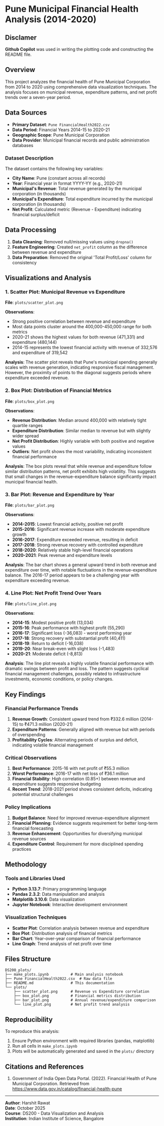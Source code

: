 # Pune Municipal Financial Health Analysis (2014-2020)

## Disclamer
**Github Copilot** was used in writing the plotting code and constructing the README file. 

## Overview
This project analyzes the financial health of Pune Municipal Corporation from 2014 to 2020 using comprehensive data visualization techniques. The analysis focuses on municipal revenue, expenditure patterns, and net profit trends over a seven-year period.

## Data Sources
- **Primary Dataset**: `Pune FinancialHealth2022.csv`
- **Data Period**: Financial Years 2014-15 to 2020-21
- **Geographic Scope**: Pune Municipal Corporation
- **Data Provider**: Municipal financial records and public administration databases

### Dataset Description
The dataset contains the following key variables:
- **City Name**: Pune (constant across all records)
- **Year**: Financial year in format YYYY-YY (e.g., 2020-21)
- **Municipal's Revenue**: Total revenue generated by the municipal corporation (in thousands)
- **Municipal's Expenditure**: Total expenditure incurred by the municipal corporation (in thousands)
- **Net Profit**: Calculated metric (Revenue - Expenditure) indicating financial surplus/deficit

## Data Processing
1. **Data Cleaning**: Removed null/missing values using `dropna()`
2. **Feature Engineering**: Created `net_profit` column as the difference between revenue and expenditure
3. **Data Preparation**: Removed the original 'Total Profit/Loss' column for consistency

## Visualizations and Analysis

### 1. Scatter Plot: Municipal Revenue vs Expenditure
**File**: `plots/scatter_plot.png`

**Observations**:
- Strong positive correlation between revenue and expenditure
- Most data points cluster around the 400,000-450,000 range for both metrics
- 2020-21 shows the highest values for both revenue (471,331) and expenditure (480,144)
- 2014-15 represents the lowest financial activity with revenue of 332,576 and expenditure of 319,542

**Analysis**: The scatter plot reveals that Pune's municipal spending generally scales with revenue generation, indicating responsive fiscal management. However, the proximity of points to the diagonal suggests periods where expenditure exceeded revenue.

### 2. Box Plot: Distribution of Financial Metrics
**File**: `plots/box_plot.png`

**Observations**:
- **Revenue Distribution**: Median around 400,000 with relatively tight quartile ranges
- **Expenditure Distribution**: Similar median to revenue but with slightly wider spread
- **Net Profit Distribution**: Highly variable with both positive and negative values
- **Outliers**: Net profit shows the most variability, indicating inconsistent financial performance

**Analysis**: The box plots reveal that while revenue and expenditure follow similar distribution patterns, net profit exhibits high volatility. This suggests that small changes in the revenue-expenditure balance significantly impact municipal financial health.

### 3. Bar Plot: Revenue and Expenditure by Year
**File**: `plots/bar_plot.png`

**Observations**:
- **2014-2015**: Lowest financial activity, positive net profit
- **2015-2016**: Significant revenue increase with moderate expenditure growth
- **2016-2017**: Expenditure exceeded revenue, resulting in deficit
- **2017-2018**: Strong revenue recovery with controlled expenditure
- **2018-2020**: Relatively stable high-level financial operations
- **2020-2021**: Peak revenue and expenditure levels

**Analysis**: The bar chart shows a general upward trend in both revenue and expenditure over time, with notable fluctuations in the revenue-expenditure balance. The 2016-17 period appears to be a challenging year with expenditure exceeding revenue.

### 4. Line Plot: Net Profit Trend Over Years
**File**: `plots/line_plot.png`

**Observations**:
- **2014-15**: Modest positive profit (13,034)
- **2015-16**: Peak performance with highest profit (55,290)
- **2016-17**: Significant loss (-36,083) - worst performing year
- **2017-18**: Strong recovery with substantial profit (40,411)
- **2018-19**: Return to deficit (-16,038)
- **2019-20**: Near break-even with slight loss (-1,483)
- **2020-21**: Moderate deficit (-8,813)

**Analysis**: The line plot reveals a highly volatile financial performance with dramatic swings between profit and loss. The pattern suggests cyclical financial management challenges, possibly related to infrastructure investments, economic conditions, or policy changes.

## Key Findings

### Financial Performance Trends
1. **Revenue Growth**: Consistent upward trend from ₹332.6 million (2014-15) to ₹471.3 million (2020-21)
2. **Expenditure Patterns**: Generally aligned with revenue but with periods of overspending
3. **Profitability Cycles**: Alternating periods of surplus and deficit, indicating volatile financial management

### Critical Observations
1. **Best Performance**: 2015-16 with net profit of ₹55.3 million
2. **Worst Performance**: 2016-17 with net loss of ₹36.1 million
3. **Financial Stability**: High correlation (0.85+) between revenue and expenditure suggests responsive budgeting
4. **Recent Trend**: 2018-2021 period shows consistent deficits, indicating potential structural challenges

### Policy Implications
1. **Budget Balance**: Need for improved revenue-expenditure alignment
2. **Financial Planning**: Evidence suggests requirement for better long-term financial forecasting
3. **Revenue Enhancement**: Opportunities for diversifying municipal revenue sources
4. **Expenditure Control**: Requirement for more disciplined spending practices

## Methodology

### Tools and Libraries Used
- **Python 3.13.7**: Primary programming language
- **Pandas 2.3.2**: Data manipulation and analysis
- **Matplotlib 3.10.6**: Data visualization
- **Jupyter Notebook**: Interactive development environment

### Visualization Techniques
- **Scatter Plot**: Correlation analysis between revenue and expenditure
- **Box Plot**: Distribution analysis of financial metrics
- **Bar Chart**: Year-over-year comparison of financial performance
- **Line Graph**: Trend analysis of net profit over time

## Files Structure
```
DS200_plots/
├── make_plots.ipynb          # Main analysis notebook
├── Pune FinancialHealth2022.csv  # Raw data file
├── README.md                 # This documentation
└── plots/
    ├── scatter_plot.png      # Revenue vs Expenditure correlation
    ├── box_plot.png          # Financial metrics distribution
    ├── bar_plot.png          # Annual revenue/expenditure comparison
    └── line_plot.png         # Net profit trend analysis
```

## Reproducibility
To reproduce this analysis:
1. Ensure Python environment with required libraries (pandas, matplotlib)
2. Run all cells in `make_plots.ipynb`
3. Plots will be automatically generated and saved in the `plots/` directory

## Citations and References
1. Government of India Open Data Portal. (2022). Financial Health of Pune Municipal Corporation. Retrieved from https://www.data.gov.in/catalog/financial-health-pune
---

**Author**: Harshit Rawat  
**Date**: October 2025  
**Course**: DS200 - Data Visualization and Analysis  
**Institution**: Indian Institute of Science, Bangalore
